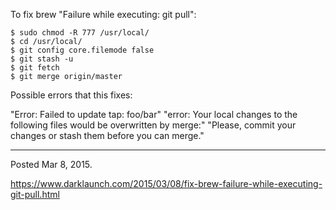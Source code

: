 To fix brew "Failure while executing: git pull":

```
$ sudo chmod -R 777 /usr/local/
$ cd /usr/local/
$ git config core.filemode false
$ git stash -u
$ git fetch
$ git merge origin/master
```

Possible errors that this fixes:

"Error: Failed to update tap: foo/bar"
"error: Your local changes to the following files would be overwritten by merge:"
"Please, commit your changes or stash them before you can merge."

---

Posted Mar 8, 2015.

https://www.darklaunch.com/2015/03/08/fix-brew-failure-while-executing-git-pull.html